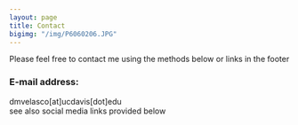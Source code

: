 ```yaml
---
layout: page
title: Contact
bigimg: "/img/P6060206.JPG"
---
```


Please feel free to contact me using the methods below or links in the footer

### E-mail address:
dmvelasco[at]ucdavis[dot]edu</br>
see also social media links provided below
